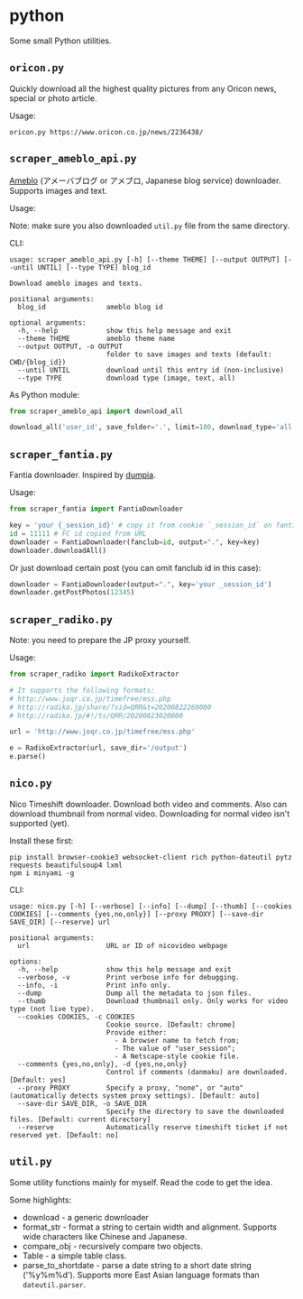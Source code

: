 # python

Some small Python utilities.

## `oricon.py`

Quickly download all the highest quality pictures from any Oricon news, special or photo article.

Usage:

```
oricon.py https://www.oricon.co.jp/news/2236438/
```

## `scraper_ameblo_api.py`

[Ameblo](https://ameblo.jp/) (アメーバブログ or アメブロ, Japanese blog service) downloader. Supports images and text.

Usage:

Note: make sure you also downloaded `util.py` file from the same directory.

CLI:

```
usage: scraper_ameblo_api.py [-h] [--theme THEME] [--output OUTPUT] [--until UNTIL] [--type TYPE] blog_id

Download ameblo images and texts.

positional arguments:
  blog_id               ameblo blog id

optional arguments:
  -h, --help            show this help message and exit
  --theme THEME         ameblo theme name
  --output OUTPUT, -o OUTPUT
                        folder to save images and texts (default: CWD/{blog_id})
  --until UNTIL         download until this entry id (non-inclusive)
  --type TYPE           download type (image, text, all)
```
As Python module:

```python
from scraper_ameblo_api import download_all

download_all('user_id', save_folder='.', limit=100, download_type='all')
```

## `scraper_fantia.py`

Fantia downloader. Inspired by [dumpia](https://github.com/itskenny0/dumpia).

Usage:

```python
from scraper_fantia import FantiaDownloader

key = 'your {_session_id}' # copy it from cookie `_session_id` on fantia.jp
id = 11111 # FC id copied from URL
downloader = FantiaDownloader(fanclub=id, output=".", key=key)
downloader.downloadAll()
```

Or just download certain post (you can omit fanclub id in this case):

```python
downloader = FantiaDownloader(output=".", key='your _session_id')
downloader.getPostPhotos(12345)
```

## `scraper_radiko.py`

Note: you need to prepare the JP proxy yourself.

Usage:

```python
from scraper_radiko import RadikoExtractor

# It supports the following formats:
# http://www.joqr.co.jp/timefree/mss.php
# http://radiko.jp/share/?sid=QRR&t=20200822260000
# http://radiko.jp/#!/ts/QRR/20200823020000

url = 'http://www.joqr.co.jp/timefree/mss.php'

e = RadikoExtractor(url, save_dir='/output')
e.parse()
```

## `nico.py`

Nico Timeshift downloader. Download both video and comments.
Also can download thumbnail from normal video. Downloading for normal video isn't supported (yet).

Install these first:

```
pip install browser-cookie3 websocket-client rich python-dateutil pytz requests beautifulsoup4 lxml
npm i minyami -g
```

CLI:

```
usage: nico.py [-h] [--verbose] [--info] [--dump] [--thumb] [--cookies COOKIES] [--comments {yes,no,only}] [--proxy PROXY] [--save-dir SAVE_DIR] [--reserve] url

positional arguments:
  url                   URL or ID of nicovideo webpage

options:
  -h, --help            show this help message and exit
  --verbose, -v         Print verbose info for debugging.
  --info, -i            Print info only.
  --dump                Dump all the metadata to json files.
  --thumb               Download thumbnail only. Only works for video type (not live type).
  --cookies COOKIES, -c COOKIES
                        Cookie source. [Default: chrome]
                        Provide either:
                          - A browser name to fetch from;
                          - The value of "user_session";
                          - A Netscape-style cookie file.
  --comments {yes,no,only}, -d {yes,no,only}
                        Control if comments (danmaku) are downloaded. [Default: yes]
  --proxy PROXY         Specify a proxy, "none", or "auto" (automatically detects system proxy settings). [Default: auto]
  --save-dir SAVE_DIR, -o SAVE_DIR
                        Specify the directory to save the downloaded files. [Default: current directory]
  --reserve             Automatically reserve timeshift ticket if not reserved yet. [Default: no]
```

## `util.py`

Some utility functions mainly for myself. Read the code to get the idea.

Some highlights:

* download - a generic downloader
* format_str - format a string to certain width and alignment. Supports wide characters like Chinese and Japanese.
* compare_obj - recursively compare two objects.
* Table - a simple table class.
* parse_to_shortdate - parse a date string to a short date string ('%y%m%d'). Supports more East Asian language formats than `dateutil.parser`.